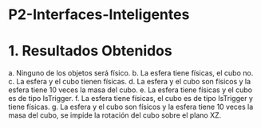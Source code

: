 # P2-Interfaces-Inteligentes

# 1. Resultados Obtenidos

a. Ninguno de los objetos será físico.
b. La esfera tiene físicas, el cubo no.
c. La esfera y el cubo tienen físicas.
d. La esfera y el cubo son físicos y la esfera tiene 10 veces la masa del cubo.
e. La esfera tiene físicas y el cubo es de tipo IsTrigger.
f. La esfera tiene físicas, el cubo es de tipo IsTrigger y tiene físicas.
g. La esfera y el cubo son físicos y la esfera tiene 10 veces la masa del cubo, se impide la rotación del cubo sobre el plano XZ.
